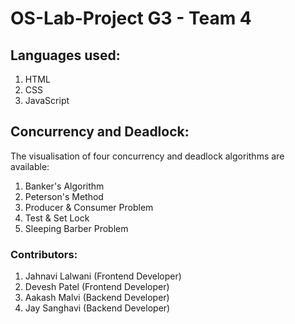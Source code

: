 # OS-Lab-Project G3 - Team 4

## Languages used:
1. HTML
2. CSS
3. JavaScript

## Concurrency and Deadlock:

The visualisation of four concurrency and deadlock algorithms are available:

1. Banker's Algorithm
2. Peterson's Method
3. Producer & Consumer Problem
4. Test & Set Lock
5. Sleeping Barber Problem

### Contributors:

1. Jahnavi Lalwani (Frontend Developer)
2. Devesh Patel (Frontend Developer)
3. Aakash Malvi (Backend Developer)
4. Jay Sanghavi (Backend Developer)
